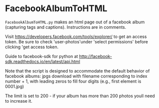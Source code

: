 # FacebookAlbumToHTML
`FacebookAlbumToHTML.py` makes an html page out of a facebook album (capturing tags and captions).  Instructions are in comments. 

Visit https://developers.facebook.com/tools/explorer/ to get an access token. Be sure to check 'user-photos'under 'select permissions' before clicking 'get access token.

Guide to facebook-sdk for python at http://facebook-sdk.readthedocs.io/en/latest/api.html

Note that the script is designed to accommodate the default behavior of facebook albums:  jpgs download  with filename corresponding to index number + 1, with leading zeros to fill four digits (e.g., first element is 0001.jpg) 

The limit is set to 200 - if your album has more than 200 photos youll need to increase it.
